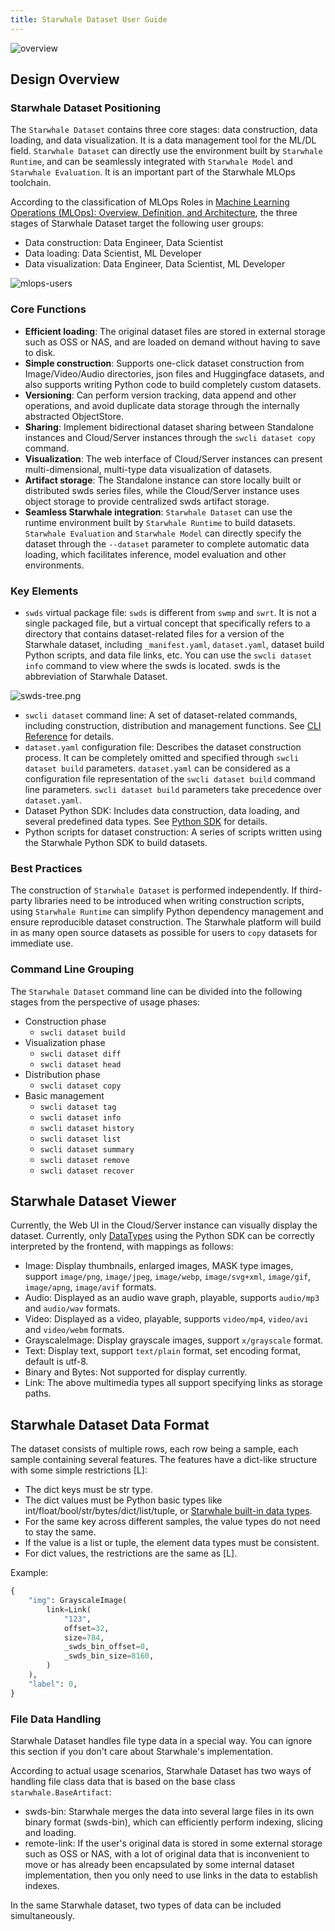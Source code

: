 ```yaml
---
title: Starwhale Dataset User Guide
---
```


![overview](https://starwhale-examples.oss-cn-beijing.aliyuncs.com/docs/dataset-overview.svg)

## Design Overview

### Starwhale Dataset Positioning

The `Starwhale Dataset` contains three core stages: data construction, data loading, and data visualization. It is a data management tool for the ML/DL field. `Starwhale Dataset` can directly use the environment built by `Starwhale Runtime`, and can be seamlessly integrated with `Starwhale Model` and `Starwhale Evaluation`. It is an important part of the Starwhale MLOps toolchain.

According to the classification of MLOps Roles in [Machine Learning Operations (MLOps): Overview, Definition, and Architecture](https://arxiv.org/abs/2205.02302), the three stages of Starwhale Dataset target the following user groups:

- Data construction: Data Engineer, Data Scientist
- Data loading: Data Scientist, ML Developer
- Data visualization: Data Engineer, Data Scientist, ML Developer

![mlops-users](https://starwhale-examples.oss-cn-beijing.aliyuncs.com/docs/mlops-users.png)

### Core Functions

- **Efficient loading**: The original dataset files are stored in external storage such as OSS or NAS, and are loaded on demand without having to save to disk.
- **Simple construction**: Supports one-click dataset construction from Image/Video/Audio directories, json files and Huggingface datasets, and also supports writing Python code to build completely custom datasets.
- **Versioning**: Can perform version tracking, data append and other operations, and avoid duplicate data storage through the internally abstracted ObjectStore.
- **Sharing**: Implement bidirectional dataset sharing between Standalone instances and Cloud/Server instances through the `swcli dataset copy` command.
- **Visualization**: The web interface of Cloud/Server instances can present multi-dimensional, multi-type data visualization of datasets.
- **Artifact storage**: The Standalone instance can store locally built or distributed swds series files, while the Cloud/Server instance uses object storage to provide centralized swds artifact storage.
- **Seamless Starwhale integration**: `Starwhale Dataset` can use the runtime environment built by `Starwhale Runtime` to build datasets. `Starwhale Evaluation` and `Starwhale Model` can directly specify the dataset through the `--dataset` parameter to complete automatic data loading, which facilitates inference, model evaluation and other environments.

### Key Elements

- `swds` virtual package file: `swds` is different from `swmp` and `swrt`. It is not a single packaged file, but a virtual concept that specifically refers to a directory that contains dataset-related files for a version of the Starwhale dataset, including `_manifest.yaml`, `dataset.yaml`, dataset build Python scripts, and data file links, etc. You can use the `swcli dataset info` command to view where the swds is located. swds is the abbreviation of Starwhale Dataset.

![swds-tree.png](https://starwhale-examples.oss-cn-beijing.aliyuncs.com/docs/swds-tree.png)

- `swcli dataset` command line: A set of dataset-related commands, including construction, distribution and management functions. See [CLI Reference](../reference/swcli/dataset.md) for details.
- `dataset.yaml` configuration file: Describes the dataset construction process. It can be completely omitted and specified through `swcli dataset build` parameters. `dataset.yaml` can be considered as a configuration file representation of the `swcli dataset build` command line parameters. `swcli dataset build` parameters take precedence over `dataset.yaml`.
- Dataset Python SDK: Includes data construction, data loading, and several predefined data types. See [Python SDK](../reference/sdk/dataset.md) for details.
- Python scripts for dataset construction: A series of scripts written using the Starwhale Python SDK to build datasets.

### Best Practices

The construction of `Starwhale Dataset` is performed independently. If third-party libraries need to be introduced when writing construction scripts, using `Starwhale Runtime` can simplify Python dependency management and ensure reproducible dataset construction. The Starwhale platform will build in as many open source datasets as possible for users to `copy` datasets for immediate use.

### Command Line Grouping

The `Starwhale Dataset` command line can be divided into the following stages from the perspective of usage phases:

- Construction phase
  - `swcli dataset build`
- Visualization phase
  - `swcli dataset diff`
  - `swcli dataset head`
- Distribution phase
  - `swcli dataset copy`
- Basic management
  - `swcli dataset tag`
  - `swcli dataset info`
  - `swcli dataset history`
  - `swcli dataset list`
  - `swcli dataset summary`
  - `swcli dataset remove`
  - `swcli dataset recover`

## Starwhale Dataset Viewer

Currently, the Web UI in the Cloud/Server instance can visually display the dataset. Currently, only [DataTypes](../reference/sdk/type.md) using the Python SDK can be correctly interpreted by the frontend, with mappings as follows:

- Image: Display thumbnails, enlarged images, MASK type images, support `image/png`, `image/jpeg`, `image/webp`, `image/svg+xml`, `image/gif`, `image/apng`, `image/avif` formats.
- Audio: Displayed as an audio wave graph, playable, supports `audio/mp3` and `audio/wav` formats.
- Video: Displayed as a video, playable, supports `video/mp4`, `video/avi` and `video/webm` formats.
- GrayscaleImage: Display grayscale images, support `x/grayscale` format.
- Text: Display text, support `text/plain` format, set encoding format, default is utf-8.
- Binary and Bytes: Not supported for display currently.
- Link: The above multimedia types all support specifying links as storage paths.

## Starwhale Dataset Data Format

The dataset consists of multiple rows, each row being a sample, each sample containing several features. The features have a dict-like structure with some simple restrictions [L]:

- The dict keys must be str type.
- The dict values must be Python basic types like int/float/bool/str/bytes/dict/list/tuple, or [Starwhale built-in data types](../reference/sdk/type.md).
- For the same key across different samples, the value types do not need to stay the same.
- If the value is a list or tuple, the element data types must be consistent.
- For dict values, the restrictions are the same as [L].

Example:

```python
{
    "img": GrayscaleImage(
        link=Link(
            "123",
            offset=32,
            size=784,
            _swds_bin_offset=0,
            _swds_bin_size=8160,
        )
    ),
    "label": 0,
}
```

### File Data Handling

Starwhale Dataset handles file type data in a special way. You can ignore this section if you don't care about Starwhale's implementation.

According to actual usage scenarios, Starwhale Dataset has two ways of handling file class data that is based on the base class `starwhale.BaseArtifact`:

- swds-bin: Starwhale merges the data into several large files in its own binary format (swds-bin), which can efficiently perform indexing, slicing and loading.
- remote-link: If the user's original data is stored in some external storage such as OSS or NAS, with a lot of original data that is inconvenient to move or has already been encapsulated by some internal dataset implementation, then you only need to use links in the data to establish indexes.

In the same Starwhale dataset, two types of data can be included simultaneously.
